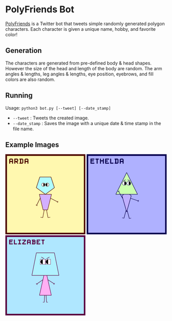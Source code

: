 # PolyFriends Bot
[PolyFriends](https://twitter.com/PolyFriendsBot) is a Twitter bot that tweets simple randomly generated polygon characters. Each character is given a unique name, hobby, and favorite color!

## Generation
The characters are generated from pre-defined body & head shapes. However the size of the head and length of the body are random. The arm angles & lengths, leg angles & lengths, eye position, eyebrows, and fill colors are also random.

## Running
Usage: `python3 bot.py [--tweet] [--date_stamp]`
* `--tweet` : Tweets the created image.
* `--date_stamp` : Saves the image with a unique date & time stamp in the file name.

## Example Images
<p>
    <img src="examples/Image1.png" width="250"/>
    <img src="examples/Image2.png" width="250"/>
    <img src="examples/Image3.png" width="250"/>
</p>